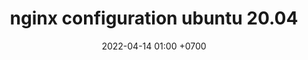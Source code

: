 ---
layout: post
title: nginx configuration ubuntu 20.04
date: 2022-04-14 01:00 +0700
modified: 2022-04-13 04:08:47 +07:00
description: how to configre nginx on ubuntu 20.04
tag:
  - security
  - software
  - ubuntu
image: 
---